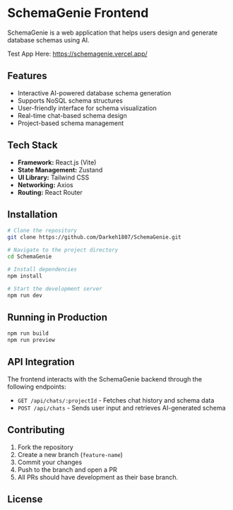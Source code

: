 # SchemaGenie Frontend

SchemaGenie is a web application that helps users design and generate database schemas using AI.

Test App Here: https://schemagenie.vercel.app/

## Features

- Interactive AI-powered database schema generation
- Supports NoSQL schema structures
- User-friendly interface for schema visualization
- Real-time chat-based schema design
- Project-based schema management

## Tech Stack

- **Framework:** React.js (Vite)
- **State Management:** Zustand
- **UI Library:** Tailwind CSS
- **Networking:** Axios
- **Routing:** React Router

## Installation

```sh
# Clone the repository
git clone https://github.com/Darkeh1807/SchemaGenie.git

# Navigate to the project directory
cd SchemaGenie

# Install dependencies
npm install

# Start the development server
npm run dev
```

## Running in Production

```sh
npm run build
npm run preview
```

## API Integration

The frontend interacts with the SchemaGenie backend through the following endpoints:

- `GET /api/chats/:projectId` - Fetches chat history and schema data
- `POST /api/chats` - Sends user input and retrieves AI-generated schema

## Contributing

1. Fork the repository
2. Create a new branch (`feature-name`)
3. Commit your changes
4. Push to the branch and open a PR
5. All PRs should have development as their base branch.

## License



